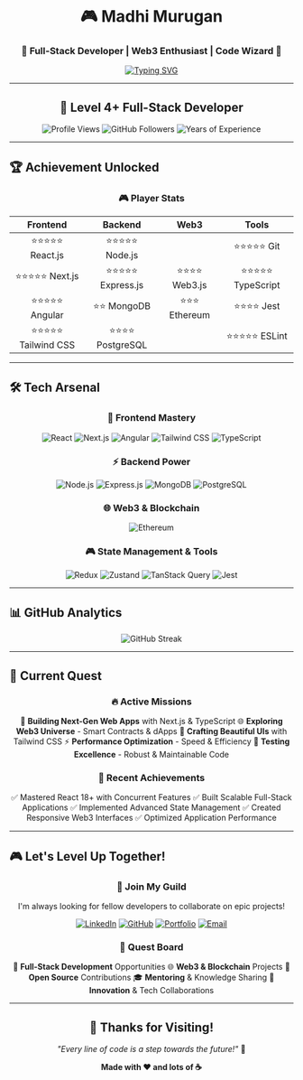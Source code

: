 <div align="center">

# 🎮 Madhi Murugan

### 🚀 Full-Stack Developer | Web3 Enthusiast | Code Wizard 🚀

[![Typing SVG](https://readme-typing-svg.demolab.com?font=Fira+Code&size=25&duration=3000&pause=1000&color=00D4FF&center=true&vCenter=true&width=600&lines=Building+the+Future+with+Code;Web3+%26+Blockchain+Explorer;React+%7C+Next.js+%7C+Angular+Expert;Node.js+%7C+Express+Backend+Master;Tailwind+CSS+%7C+UI%2FUX+Designer)](https://git.io/typing-svg)

</div>

---

<div align="center">

## 🎯 Level 4+ Full-Stack Developer

![Profile Views](https://komarev.com/ghpvc/?username=madhimurugan&style=for-the-badge&color=blueviolet)
![GitHub Followers](https://img.shields.io/github/followers/madhimurugan?style=for-the-badge&color=green)
![Years of Experience](https://img.shields.io/badge/Experience-4%2B%20Years-orange?style=for-the-badge&logo=experience&logoColor=white)

</div>

---

## 🏆 Achievement Unlocked

<div align="center">

### 🎮 Player Stats

|      **Frontend**       |      **Backend**      |     **Web3**      |       **Tools**       |
| :---------------------: | :-------------------: | :---------------: | :-------------------: |
|   ⭐⭐⭐⭐⭐ React.js   |  ⭐⭐⭐⭐⭐ Node.js   |    | ⭐⭐⭐⭐⭐ Git     |
|   ⭐⭐⭐⭐⭐ Next.js    | ⭐⭐⭐⭐⭐ Express.js | ⭐⭐⭐⭐ Web3.js  | ⭐⭐⭐⭐⭐ TypeScript |
|   ⭐⭐⭐⭐⭐ Angular    |   ⭐⭐ MongoDB    |  ⭐⭐⭐ Ethereum  |    ⭐⭐⭐⭐ Jest    |
| ⭐⭐⭐⭐⭐ Tailwind CSS |  ⭐⭐⭐⭐ PostgreSQL  |   | ⭐⭐⭐⭐⭐ ESLint   |

</div>

---

## 🛠️ Tech Arsenal

<div align="center">

### 🎨 Frontend Mastery

![React](https://img.shields.io/badge/React-20232A?style=for-the-badge&logo=react&logoColor=61DAFB)
![Next.js](https://img.shields.io/badge/Next.js-000000?style=for-the-badge&logo=next.js&logoColor=white)
![Angular](https://img.shields.io/badge/Angular-DD0031?style=for-the-badge&logo=angular&logoColor=white)
![Tailwind CSS](https://img.shields.io/badge/Tailwind_CSS-38B2AC?style=for-the-badge&logo=tailwind-css&logoColor=white)
![TypeScript](https://img.shields.io/badge/TypeScript-007ACC?style=for-the-badge&logo=typescript&logoColor=white)

### ⚡ Backend Power

![Node.js](https://img.shields.io/badge/Node.js-43853D?style=for-the-badge&logo=node.js&logoColor=white)
![Express.js](https://img.shields.io/badge/Express.js-404D59?style=for-the-badge&logo=express&logoColor=white)
![MongoDB](https://img.shields.io/badge/MongoDB-4EA94B?style=for-the-badge&logo=mongodb&logoColor=white)
![PostgreSQL](https://img.shields.io/badge/PostgreSQL-316192?style=for-the-badge&logo=postgresql&logoColor=white)

### 🌐 Web3 & Blockchain

![Ethereum](https://img.shields.io/badge/Ethereum-3C3C3D?style=for-the-badge&logo=ethereum&logoColor=white)

### 🎮 State Management & Tools

![Redux](https://img.shields.io/badge/Redux-593D88?style=for-the-badge&logo=redux&logoColor=white)
![Zustand](https://img.shields.io/badge/Zustand-FF6B6B?style=for-the-badge&logo=zustand&logoColor=white)
![TanStack Query](https://img.shields.io/badge/TanStack_Query-FF4154?style=for-the-badge&logo=react-query&logoColor=white)
![Jest](https://img.shields.io/badge/Jest-323330?style=for-the-badge&logo=Jest&logoColor=white)

</div>

---

## 📊 GitHub Analytics

<div align="center">

![GitHub Streak](https://github-readme-streak-stats.herokuapp.com/?user=MadhiMkOfficial&hide_border=true)

</div>

---

## 🎯 Current Quest

<div align="center">

### 🔥 Active Missions

   🚀 **Building Next-Gen Web Apps** with Next.js & TypeScript
   🌐 **Exploring Web3 Universe** - Smart Contracts & dApps
   🎨 **Crafting Beautiful UIs** with Tailwind CSS
   ⚡ **Performance Optimization** - Speed & Efficiency
   🧪 **Testing Excellence** - Robust & Maintainable Code

### 🏅 Recent Achievements

   ✅ Mastered React 18+ with Concurrent Features
   ✅ Built Scalable Full-Stack Applications
   ✅ Implemented Advanced State Management
   ✅ Created Responsive Web3 Interfaces
   ✅ Optimized Application Performance

</div>

---

## 🎮 Let's Level Up Together!

<div align="center">

### 🤝 Join My Guild

I'm always looking for fellow developers to collaborate on epic projects!

[![LinkedIn](https://img.shields.io/badge/LinkedIn-0077B5?style=for-the-badge&logo=linkedin&logoColor=white)](https://www.linkedin.com/in/madhimk-dev)
[![GitHub](https://img.shields.io/badge/GitHub-100000?style=for-the-badge&logo=github&logoColor=white)](https://github.com/MadhiMkOfficial)
[![Portfolio](https://img.shields.io/badge/Portfolio-FF5722?style=for-the-badge&logo=todoist&logoColor=white)]([https://madhimurugan.dev](https://github.com/MadhiMkOfficial))
[![Email](https://img.shields.io/badge/Email-D14836?style=for-the-badge&logo=gmail&logoColor=white)](mailto:madhimkdev@gmail.com)

### 🌟 Quest Board

   🎯 **Full-Stack Development** Opportunities
   🌐 **Web3 & Blockchain** Projects
   🤝 **Open Source** Contributions
   🎓 **Mentoring** & Knowledge Sharing
   🚀 **Innovation** & Tech Collaborations

</div>

---

<div align="center">

## 🎊 Thanks for Visiting!

_"Every line of code is a step towards the future!"_ 🚀

**Made with ❤️ and lots of ☕**

</div>
